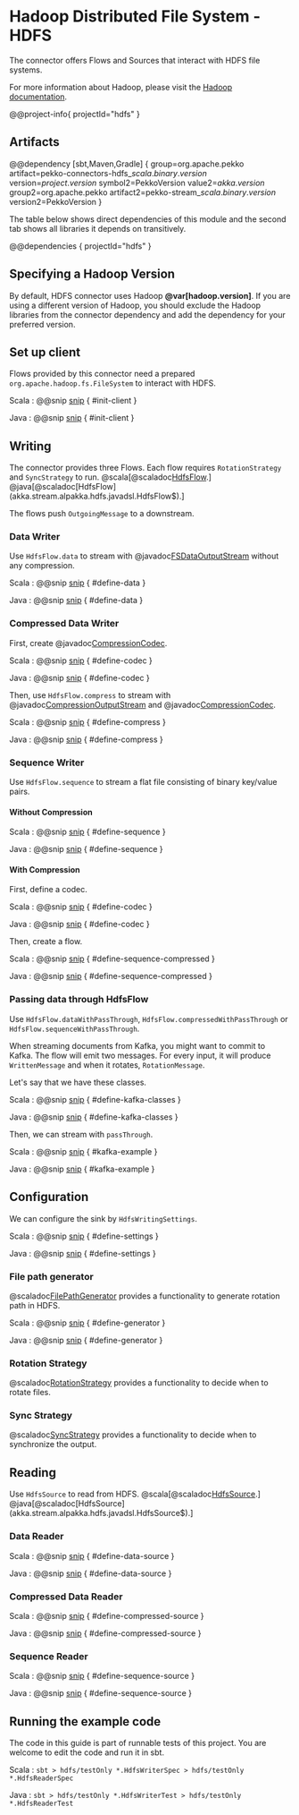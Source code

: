 # Hadoop Distributed File System - HDFS

The connector offers Flows and Sources that interact with HDFS file systems.

For more information about Hadoop, please visit the [Hadoop documentation](https://hadoop.apache.org/).

@@project-info{ projectId="hdfs" }

## Artifacts

@@dependency [sbt,Maven,Gradle] {
  group=org.apache.pekko
  artifact=pekko-connectors-hdfs_$scala.binary.version$
  version=$project.version$
  symbol2=PekkoVersion
  value2=$akka.version$
  group2=org.apache.pekko
  artifact2=pekko-stream_$scala.binary.version$
  version2=PekkoVersion
}

The table below shows direct dependencies of this module and the second tab shows all libraries it depends on transitively.

@@dependencies { projectId="hdfs" }


## Specifying a Hadoop Version

By default, HDFS connector uses Hadoop **@var[hadoop.version]**. If you are using a different version of Hadoop,
you should exclude the Hadoop libraries from the connector dependency and add the dependency for your preferred version.

## Set up client

Flows provided by this connector need a prepared `org.apache.hadoop.fs.FileSystem` to 
interact with HDFS.


Scala
: @@snip [snip](/hdfs/src/test/scala/docs/scaladsl//HdfsWriterSpec.scala) { #init-client }

Java
: @@snip [snip](/hdfs/src/test/java/docs/javadsl/HdfsWriterTest.java) { #init-client }


## Writing

The connector provides three Flows. Each flow requires `RotationStrategy` and `SyncStrategy` to run.
@scala[@scaladoc[HdfsFlow](akka.stream.alpakka.hdfs.scaladsl.HdfsFlow$).]
@java[@scaladoc[HdfsFlow](akka.stream.alpakka.hdfs.javadsl.HdfsFlow$).]

The flows push `OutgoingMessage` to a downstream.

### Data Writer

Use `HdfsFlow.data` to stream with @javadoc[FSDataOutputStream](org.apache.hadoop.fs.FSDataOutputStream) without any compression.


Scala
: @@snip [snip](/hdfs/src/test/scala/docs/scaladsl//HdfsWriterSpec.scala) { #define-data }

Java
: @@snip [snip](/hdfs/src/test/java/docs/javadsl/HdfsWriterTest.java) { #define-data }


### Compressed Data Writer

First, create @javadoc[CompressionCodec](org.apache.hadoop.io.compress.CompressionCodec).


Scala
: @@snip [snip](/hdfs/src/test/scala/docs/scaladsl//HdfsWriterSpec.scala) { #define-codec }

Java
: @@snip [snip](/hdfs/src/test/java/docs/javadsl/HdfsWriterTest.java) { #define-codec }


Then, use `HdfsFlow.compress` to stream with @javadoc[CompressionOutputStream](org.apache.hadoop.io.compress.CompressionOutputStream) and @javadoc[CompressionCodec](org.apache.hadoop.io.compress.CompressionCodec). 


Scala
: @@snip [snip](/hdfs/src/test/scala/docs/scaladsl//HdfsWriterSpec.scala) { #define-compress }

Java
: @@snip [snip](/hdfs/src/test/java/docs/javadsl/HdfsWriterTest.java) { #define-compress }


### Sequence Writer

Use `HdfsFlow.sequence` to stream a flat file consisting of binary key/value pairs.

#### Without Compression


Scala
: @@snip [snip](/hdfs/src/test/scala/docs/scaladsl//HdfsWriterSpec.scala) { #define-sequence }

Java
: @@snip [snip](/hdfs/src/test/java/docs/javadsl/HdfsWriterTest.java) { #define-sequence }


#### With Compression

First, define a codec.


Scala
: @@snip [snip](/hdfs/src/test/scala/docs/scaladsl//HdfsWriterSpec.scala) { #define-codec }

Java
: @@snip [snip](/hdfs/src/test/java/docs/javadsl/HdfsWriterTest.java) { #define-codec }


Then, create a flow.


Scala
: @@snip [snip](/hdfs/src/test/scala/docs/scaladsl//HdfsWriterSpec.scala) { #define-sequence-compressed }

Java
: @@snip [snip](/hdfs/src/test/java/docs/javadsl/HdfsWriterTest.java) { #define-sequence-compressed }

### Passing data through HdfsFlow

Use `HdfsFlow.dataWithPassThrough`, `HdfsFlow.compressedWithPassThrough` or `HdfsFlow.sequenceWithPassThrough`.

When streaming documents from Kafka, you might want to commit to Kafka. The flow will emit two messages.
For every input, it will produce `WrittenMessage` and when it rotates, `RotationMessage`.

Let's say that we have these classes.


Scala
: @@snip [snip](/hdfs/src/test/scala/docs/scaladsl//HdfsWriterSpec.scala) { #define-kafka-classes }

Java
: @@snip [snip](/hdfs/src/test/java/docs/javadsl/HdfsWriterTest.java) { #define-kafka-classes }


Then, we can stream with `passThrough`.


Scala
: @@snip [snip](/hdfs/src/test/scala/docs/scaladsl//HdfsWriterSpec.scala) { #kafka-example }

Java
: @@snip [snip](/hdfs/src/test/java/docs/javadsl/HdfsWriterTest.java) { #kafka-example }


## Configuration

We can configure the sink by `HdfsWritingSettings`. 


Scala
: @@snip [snip](/hdfs/src/test/scala/docs/scaladsl//HdfsWriterSpec.scala) { #define-settings }

Java
: @@snip [snip](/hdfs/src/test/java/docs/javadsl/HdfsWriterTest.java) { #define-settings }


### File path generator

@scaladoc[FilePathGenerator](akka.stream.alpakka.hdfs.FilePathGenerator$) provides a functionality to generate rotation path in HDFS. 

Scala
: @@snip [snip](/hdfs/src/test/scala/docs/scaladsl//HdfsWriterSpec.scala) { #define-generator }

Java
: @@snip [snip](/hdfs/src/test/java/docs/javadsl/HdfsWriterTest.java) { #define-generator }


### Rotation Strategy


@scaladoc[RotationStrategy](akka.stream.alpakka.hdfs.RotationStrategy$) provides a functionality to decide when to rotate files.

### Sync Strategy


@scaladoc[SyncStrategy](akka.stream.alpakka.hdfs.SyncStrategy$) provides a functionality to decide when to synchronize the output.

## Reading

Use `HdfsSource` to read from HDFS.
@scala[@scaladoc[HdfsSource](akka.stream.alpakka.hdfs.scaladsl.HdfsSource$).]
@java[@scaladoc[HdfsSource](akka.stream.alpakka.hdfs.javadsl.HdfsSource$).]


### Data Reader


Scala
: @@snip [snip](/hdfs/src/test/scala/docs/scaladsl//HdfsReaderSpec.scala) { #define-data-source }

Java
: @@snip [snip](/hdfs/src/test/java/docs/javadsl/HdfsReaderTest.java) { #define-data-source }


### Compressed Data Reader


Scala
: @@snip [snip](/hdfs/src/test/scala/docs/scaladsl//HdfsReaderSpec.scala) { #define-compressed-source }

Java
: @@snip [snip](/hdfs/src/test/java/docs/javadsl/HdfsReaderTest.java) { #define-compressed-source }


### Sequence Reader


Scala
: @@snip [snip](/hdfs/src/test/scala/docs/scaladsl//HdfsReaderSpec.scala) { #define-sequence-source }

Java
: @@snip [snip](/hdfs/src/test/java/docs/javadsl/HdfsReaderTest.java) { #define-sequence-source }


## Running the example code

The code in this guide is part of runnable tests of this project. You are welcome to edit the code and run it in sbt.

Scala
:   ```
    sbt
    > hdfs/testOnly *.HdfsWriterSpec
    > hdfs/testOnly *.HdfsReaderSpec
    ```

Java
:   ```
    sbt
    > hdfs/testOnly *.HdfsWriterTest
    > hdfs/testOnly *.HdfsReaderTest
    ```
